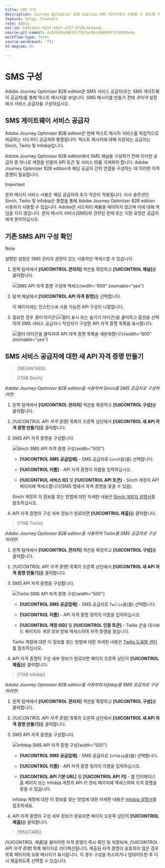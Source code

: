 ```yaml
---
title: SMS 구성
description: Journey Optimizer B2B edition SMS 메시지에서 사용할 수 있도록 지원되는 SMS 공급자에 대한 연결을 구성하는 방법을 알아봅니다.
feature: Setup, Channels
role: Admin
exl-id: bd41a5ec-929f-489f-a757-0720c1b44ed2
source-git-commit: 4a54548ad061fc778fae3bc4b8499f3716850e4a
workflow-type: tm+mt
source-wordcount: '711'
ht-degree: 0%

---
```


# SMS 구성

Adobe Journey Optimizer B2B edition은 SMS 서비스 공급자(또는 SMS 게이트웨이 공급자)를 통해 텍스트 메시지를 보냅니다. SMS 메시지를 만들기 전에 _관리자_ 설정에서 서비스 공급자를 구성하십시오.

## SMS 게이트웨이 서비스 공급자

Adobe Journey Optimizer B2B edition은 현재 텍스트 메시지 서비스를 독립적으로 제공하는 서드파티 공급자와 통합됩니다. 텍스트 메시지에 대해 지원되는 공급자는 Sinch, Twilio 및 Infobip입니다.

Adobe Journey Optimizer B2B edition에서 SMS 채널을 구성하기 전에 이러한 공급자 중 하나로 계정을 만들어 API 토큰 및 서비스 ID를 가져와야 합니다. Adobe Journey Optimizer B2B edition과 해당 공급자 간의 연결을 구성하는 데 이러한 자격 증명이 필요합니다.

>[!IMPORTANT]
>
>문자 메시지 서비스 사용은 해당 공급자의 추가 약관이 적용됩니다. 타사 솔루션인 Sinch, Twilio 및 Infobip은 통합을 통해 Adobe Journey Optimizer B2B edition 사용자가 사용할 수 있습니다. Adobe은 서드파티 제품을 제어하지 않으며 이에 대해 책임을 지지 않습니다. 문자 메시지 서비스(SMS)와 관련된 문제 또는 지원 요청은 공급자에게 문의하십시오.

## 기존 SMS API 구성 확인

>[!NOTE]
>
>설명된 설정은 SMS 관리자 권한이 있는 사용자만 액세스할 수 있습니다.

1. 왼쪽 탐색에서 **[!UICONTROL 관리자]** 섹션을 확장하고 **[!UICONTROL 채널]**&#x200B;을 클릭합니다.

   ![SMS API 자격 증명 구성에 액세스](./assets/config-sms-api.png){width="800" zoomable="yes"}

1. 탐색 패널에서 **[!UICONTROL API 자격 증명]**&#x200B;을 선택합니다.

   이 페이지에는 인스턴스에 사용 가능한 API 구성이 나열됩니다.

1. 필요한 경우 _필터_ 아이콘(![필터 표시 또는 숨기기 아이콘](../assets/do-not-localize/icon-filter.svg))을 클릭하고 옵션을 선택하여 SMS 서비스 공급자나 작성자가 구성한 API 자격 증명 목록을 표시합니다.

   ![필터 아이콘을 클릭하여 API 자격 증명 목록을 세분화합니다](./assets/config-sms-api-filter.png){width="600" zoomable="yes"}

## SMS 서비스 공급자에 대한 새 API 자격 증명 만들기

>[!BEGINTABS]

>[!TAB Sinch]

_Adobe Journey Optimizer B2B edition을 사용하여 Sinch를 SMS 공급자로 구성하려면:_

1. 왼쪽 탐색에서 **[!UICONTROL 관리자]** 섹션을 확장하고 **[!UICONTROL 구성]**&#x200B;을 클릭합니다.

1. _[!UICONTROL API 자격 증명]_ 목록의 오른쪽 상단에서 **[!UICONTROL 새 API 자격 증명 만들기]**&#x200B;를 클릭합니다.

1. SMS API 자격 증명을 구성합니다.

   ![Sinch SMS API 자격 증명 구성](./assets/config-sms-api-sinch.png){width="500"}

   * **[!UICONTROL SMS 공급업체]** - SMS 공급자로 `Sinch`을(를) 선택합니다.

   * **[!UICONTROL 이름]** - API 자격 증명의 이름을 입력하십시오.

   * **[!UICONTROL 서비스 ID]** 및 **[!UICONTROL API 토큰]** - Sinch 계정의 API 페이지에 액세스합니다(SMS 탭에서 자격 증명을 찾을 수 있음).

   Sinch 계정의 이 정보를 찾는 방법에 대한 자세한 내용은 [Sinch 개발자 설명서](https://developers.sinch.com/docs/sms/getting-started/#2-get-credentials)를 참조하십시오.

1. API 자격 증명의 구성 세부 정보가 완료되면 **[!UICONTROL 제출]**&#x200B;을 클릭합니다.

>[!TAB Twilio]

_Adobe Journey Optimizer B2B edition을 사용하여 Twilio를 SMS 공급자로 구성하려면:_

1. 왼쪽 탐색에서 **[!UICONTROL 관리자]** 섹션을 확장하고 **[!UICONTROL 구성]**&#x200B;을 클릭합니다.

1. _[!UICONTROL API 자격 증명]_ 목록의 오른쪽 상단에서 **[!UICONTROL 새 API 자격 증명 만들기]**&#x200B;를 클릭합니다.

1. SMS API 자격 증명을 구성합니다.

   ![Twilio SMS API 자격 증명 구성](./assets/config-sms-api-twilio.png){width="500"}

   * **[!UICONTROL SMS 공급업체]** - SMS 공급자로 `Twilio`을(를) 선택합니다.

   * **[!UICONTROL 이름]** - API 자격 증명 정의의 이름을 입력하십시오.

   * **[!UICONTROL 계정 SID]** 및 **[!UICONTROL 인증 토큰]** - Twilio 콘솔 대시보드 페이지의 _계정 정보_ 창에 액세스하여 자격 증명을 찾습니다.

   Twilio 계정에 대한 이 정보를 찾는 방법에 대한 자세한 내용은 [Twilio 도움말 센터](https://help.twilio.com/articles/14726256820123-What-is-a-Twilio-Account-SID-and-where-can-I-find-it-)를 참조하십시오.

1. API 자격 증명의 구성 세부 정보가 완료되면 페이지 오른쪽 상단의 **[!UICONTROL 제출]**&#x200B;을 클릭합니다.

>[!TAB Infobip]

_Adobe Journey Optimizer B2B edition을 사용하여 Infobip를 SMS 공급자로 구성하려면:_

1. 왼쪽 탐색에서 **[!UICONTROL 관리자]** 섹션을 확장하고 **[!UICONTROL 구성]**&#x200B;을 클릭합니다.

1. _[!UICONTROL API 자격 증명]_ 목록의 오른쪽 상단에서 **[!UICONTROL 새 API 자격 증명 만들기]**&#x200B;를 클릭합니다.

1. SMS API 자격 증명을 구성합니다.

   ![Infobip SMS API 자격 증명 구성](./assets/config-sms-api-infobip.png){width="500"}

   * **[!UICONTROL SMS 공급업체]** - SMS 공급자로 `Infobip`을(를) 선택합니다.

   * **[!UICONTROL 이름]** - API 자격 증명 정의의 이름을 입력하십시오.

   * **[!UICONTROL API 기본 URL]** 및 **[!UICONTROL API 키]** - 웹 인터페이스 홈 페이지 또는 Infobip 계정의 API 키 관리 페이지에 액세스하여 자격 증명을 찾을 수 있습니다.

   Infobip 계정에 대한 이 정보를 찾는 방법에 대한 자세한 내용은 [Infobip 설명서](https://www.infobip.com/docs/api/_blank)를 참조하세요.

1. API 자격 증명의 구성 세부 정보가 완료되면 페이지 오른쪽 상단의 **[!UICONTROL 제출]**&#x200B;을 클릭합니다.

>[!ENDTABS]

_[!UICONTROL 제출]_&#x200B;을 클릭하면 자격 증명이 즉시 확인 및 저장되며, _[!UICONTROL API 자격 증명]_ 목록 페이지로 리디렉션됩니다. 제출된 자격 증명이 유효하지 않은 경우 목록 페이지에 오류 메시지가 표시됩니다. 이 경우 구성을 취소하거나 업데이트한 후 다시 제출하도록 선택할 수 있습니다.
